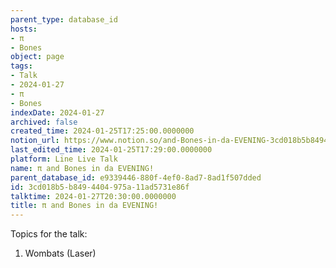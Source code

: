 ```yaml
---
parent_type: database_id
hosts:
- π
- Bones
object: page
tags:
- Talk
- 2024-01-27
- π
- Bones
indexDate: 2024-01-27
archived: false
created_time: 2024-01-25T17:25:00.0000000
notion_url: https://www.notion.so/and-Bones-in-da-EVENING-3cd018b5b8494404975a11ad5731e86f
last_edited_time: 2024-01-25T17:29:00.0000000
platform: Line Live Talk
name: π and Bones in da EVENING!
parent_database_id: e9339446-880f-4ef0-8ad7-8ad1f507dded
id: 3cd018b5-b849-4404-975a-11ad5731e86f
talktime: 2024-01-27T20:30:00.0000000
title: π and Bones in da EVENING!
---
```


Topics for the talk:
1. Wombats (Laser)

























